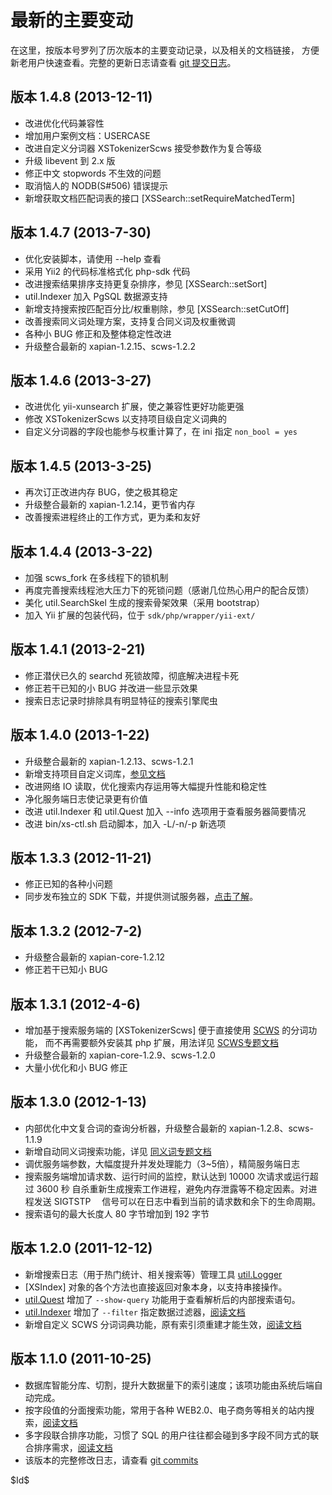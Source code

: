最新的主要变动
=============

在这里，按版本号罗列了历次版本的主要变动记录，以及相关的文档链接，
方便新老用户快速查看。完整的更新日志请查看 [git 提交日志][1]。

版本 1.4.8 (2013-12-11)
----------------------
- 改进优化代码兼容性
- 增加用户案例文档：USERCASE
- 改进自定义分词器 XSTokenizerScws 接受参数作为复合等级
- 升级 libevent 到 2.x 版
- 修正中文 stopwords 不生效的问题
- 取消恼人的 NODB(S#506) 错误提示
- 新增获取文档匹配词表的接口 [XSSearch::setRequireMatchedTerm]

版本 1.4.7 (2013-7-30)
----------------------
- 优化安装脚本，请使用 --help 查看
- 采用 Yii2 的代码标准格式化 php-sdk 代码
- 改进搜索结果排序支持更复杂排序，参见 [XSSearch::setSort]
- util.Indexer 加入 PgSQL 数据源支持
- 新增支持搜索按匹配百分比/权重剔除，参见 [XSSearch::setCutOff]
- 改善搜索同义词处理方案，支持复合同义词及权重微调
- 各种小 BUG 修正和及整体稳定性改进
- 升级整合最新的 xapian-1.2.15、scws-1.2.2

版本 1.4.6 (2013-3-27)
----------------------
- 改进优化 yii-xunsearch 扩展，使之兼容性更好功能更强
- 修改 XSTokenizerScws 以支持项目级自定义词典的
- 自定义分词器的字段也能参与权重计算了，在 ini 指定 `non_bool = yes`

版本 1.4.5 (2013-3-25)
----------------------
- 再次订正改进内存 BUG，使之极其稳定
- 升级整合最新的 xapian-1.2.14，更节省内存
- 改善搜索进程终止的工作方式，更为柔和友好

版本 1.4.4 (2013-3-22)
----------------------
- 加强 scws_fork 在多线程下的锁机制
- 再度完善搜索线程池大压力下的死锁问题（感谢几位热心用户的配合反馈）
- 美化 util.SearchSkel 生成的搜索骨架效果（采用 bootstrap）
- 加入 Yii 扩展的包装代码，位于 `sdk/php/wrapper/yii-ext/`

版本 1.4.1 (2013-2-21)
----------------------
- 修正潜伏已久的 searchd 死锁故障，彻底解决进程卡死
- 修正若干已知的小 BUG 并改进一些显示效果
- 搜索日志记录时排除具有明显特征的搜索引擎爬虫

版本 1.4.0 (2013-1-22)
----------------------
- 升级整合最新的 xapian-1.2.13、scws-1.2.1
- 新增支持项目自定义词库，[参见文档](index.dict)
- 改进网络 IO 读取，优化搜索内存运用等大幅提升性能和稳定性
- 净化服务端日志使记录更有价值
- 改进 util.Indexer 和 util.Quest 加入 --info 选项用于查看服务器简要情况
- 改进 bin/xs-ctl.sh 启动脚本，加入 -L/-n/-p 新选项

版本 1.3.3 (2012-11-21)
-----------------------
- 修正已知的各种小问题
- 同步发布独立的 SDK 下载，并提供测试服务器，[点击了解][3]。 

版本 1.3.2 (2012-7-2)
-----------------------
- 升级整合最新的 xapian-core-1.2.12
- 修正若干已知小 BUG

版本 1.3.1 (2012-4-6)
-----------------------
- 增加基于搜索服务端的 [XSTokenizerScws] 便于直接使用 [SCWS][2] 的分词功能，
  而不再需要额外安装其 php 扩展，用法详见 [SCWS专题文档](special.scws)
- 升级整合最新的 xapian-core-1.2.9、scws-1.2.0
- 大量小优化和小 BUG 修正

版本 1.3.0 (2012-1-13)
-----------------------
- 内部优化中文复合词的查询分析器，升级整合最新的 xapian-1.2.8、scws-1.1.9
- 新增自动同义词搜索功能，详见 [同义词专题文档](special.synonym)
- 调优服务端参数，大幅度提升并发处理能力（3~5倍），精简服务端日志
- 搜索服务端增加请求数、运行时间的监控，默认达到 10000 次请求或运行超过 3600 秒
  自杀重新生成搜索工作进程，避免内存泄露等不稳定因素。对进程发送 SIGTSTP 
　信号可以在日志中看到当前的请求数和余下的生命周期。
- 搜索语句的最大长度人 80 字节增加到 192 字节

版本 1.2.0 (2011-12-12)
-----------------------
- 新增搜索日志（用于热门统计、相关搜索等）管理工具 [util.Logger](util.logger)
- [XSIndex] 对象的各个方法也直接返回对象本身，以支持串接操作。
- [util.Quest](util.quest) 增加了 `--show-query` 功能用于查看解析后的内部搜索语句。
- [util.Indexer](util.indexer) 增加了 `--filter` 指定数据过滤器，[阅读文档](util.indexer#ch6)
- 新增自定义 SCWS 分词词典功能，原有索引须重建才能生效，[阅读文档](index.dict)

版本 1.1.0 (2011-10-25)
-----------------------
- 数据库智能分库、切割，提升大数据量下的索引速度；该项功能由系统后端自动完成。
- 按字段值的分面搜索功能，常用于各种 WEB2.0、电子商务等相关的站内搜索，[阅读文档](search.facet)
- 多字段联合排序功能，习惯了 SQL 的用户往往都会碰到多字段不同方式的联合排序需求，[阅读文档](search.search#ch1)
- 该版本的完整修改日志，请查看 [git commits](https://github.com/hightman/xunsearch/commits/1.1.0)


[1]: https://github.com/hightman/xunsearch/commits
[2]: http://www.xunsearch.com/scws/
[3]: http://bbs.xunsearch.com/showthread.php?tid=749&pid=1556

<div class="revision">$Id$</div>
